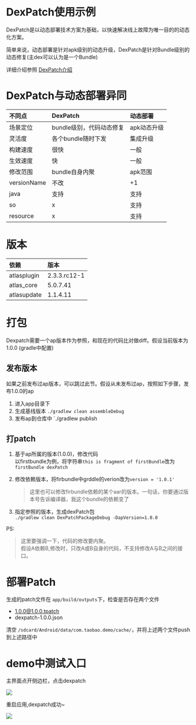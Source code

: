 # DexPatch使用示例

DexPatch是以动态部署技术方案为基础，以快速解决线上故障为唯一目的的动态化方案。

简单来说，动态部署是针对apk级别的动态升级，DexPatch是针对Bundle级别的动态修复(主dex可以认为是一个Bundle)

详细介绍参照 [DexPatch介绍 ][dexpatch_guide]

# DexPatch与动态部署异同

|不同点| DexPatch|动态部署|
|:----|:----|:---|
|场景定位|bundle级别，代码动态修复|apk动态升级|
|灵活度|各个bundle随时下发|集成升级|
|构建速度|很快|一般|
|生效速度|快|一般|
|修改范围|bundle自身内聚|apk范围|
|versionName|不改| +1|
|java| 支持 |支持|
|so|x|支持|
|resource|x|支持|

# 版本

|依赖|版本|
|:---|:---|
| atlasplugin |2.3.3.rc12-1|
|atlas_core|5.0.7.41|
|atlasupdate|1.1.4.11|


# 打包

Dexpatch需要一个ap版本作为参照，和现在的代码比对做diff。假设当前版本为1.0.0 (gradle中配置)

## 发布版本

如果之前发布过ap版本，可以跳过此节。假设从未发布过ap，按照如下步骤，发布1.0.0的ap

1. 进入app目录下
2. 生成基线版本 `./gradlew clean assembleDebug`
3. 发布ap到仓库中 `./gradlew publish

## 打patch


1. 基于ap所属的版本(1.0.0)，修改代码 <br>以firstbundle为例，将字符串`this is fragment of firstBundle`改为`firstBundle dexPatch`

2. 修改依赖版本，将firbundle中grddle的verion改为`version = '1.0.1'`
	
	> 这里也可以修改firbundle依赖的某个aar的版本。一句话，你要通过版本号告诉编译器，我这个bundle的依赖变了
4. 指定参照的版本，生成dexPatch包<br> `./gradlew clean DexPatchPackageDebug -DapVersion=1.0.0`

PS: 
> 这里要强调一下，代码的修改要内聚。<br>假设A依赖B,修改时，只改A或B自身的代码，不支持修改A与B之间的接口。


# 部署Patch

生成的patch文件在 `app/build/outputs`下，检查是否存在两个文件

- 1.0.0@1.0.0.tpatch
- dexpatch-1.0.0.json


清空 `/sdcard/Android/data/com.taobao.demo/cache/`，并将上述两个文件push到上述路径中


# demo中测试入口

主界面点开侧边栏，点击dexpatch

![][img_dexpatch_click]

重启应用,dexpatch成功~

![][img_dexpatch_result]

[dexpatch_guide]: https://alibaba.github.io/atlas/update/dexpatch.html  
[img_dexpatch_result]: img/dexpatch_result.png
[img_dexpatch_click]: img/dexpatch_ui_click.png